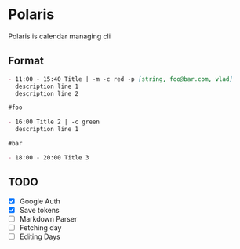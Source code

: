 # Polaris

Polaris is calendar managing cli

## Format

```markdown
- 11:00 - 15:40 Title | -m -c red -p [string, foo@bar.com, vlad]
  description line 1  
  description line 2

#foo

- 16:00 Title 2 | -c green
  description line 1

#bar

- 18:00 - 20:00 Title 3
```

## TODO

- [x] Google Auth
- [x] Save tokens
- [ ] Markdown Parser
- [ ] Fetching day
- [ ] Editing Days
